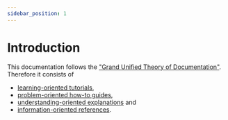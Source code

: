 ```yaml
---
sidebar_position: 1
---
```


# Introduction

This documentation follows the ["Grand Unified Theory of Documentation"](https://documentation.divio.com/). Therefore it consists of

- [learning-oriented tutorials](tutorial/intro),
- [problem-oriented how-to guides](how-to/intro),
- [understanding-oriented explanations](explanation/intro) and
- [information-oriented references](reference/intro).
